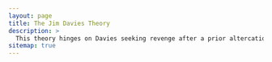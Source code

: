 ```yaml
---
layout: page
title: The Jim Davies Theory
description: >
  This theory hinges on Davies seeking revenge after a prior altercation at the victim's workplace.
sitemap: true
---
```

